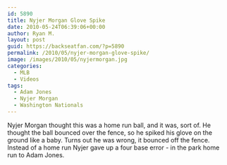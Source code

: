 ```yaml
---
id: 5890
title: Nyjer Morgan Glove Spike
date: 2010-05-24T06:39:06+00:00
author: Ryan M.
layout: post
guid: https://backseatfan.com/?p=5890
permalink: /2010/05/nyjer-morgan-glove-spike/
image: /images/2010/05/nyjermorgan.jpg
categories:
  - MLB
  - Videos
tags:
  - Adam Jones
  - Nyjer Morgan
  - Washington Nationals
---
```


<div class="entry">
  <p>
  </p>

  <p>
    Nyjer Morgan thought this was a home run ball, and it was, sort of. He thought the ball bounced over the fence, so he spiked his glove on the ground like a baby. Turns out he was wrong, it bounced off the fence. Instead of a home run Nyjer gave up a four base error - in the park home run to Adam Jones.
  </p>
</div>

